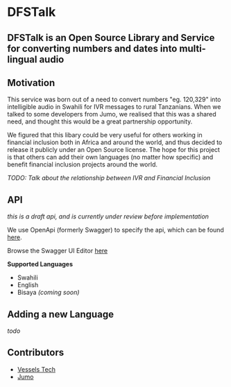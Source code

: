# DFSTalk
## DFSTalk is an Open Source Library and Service for converting numbers and dates into multi-lingual audio


## Motivation

This service was born out of a need to convert numbers "eg. 120,329" into intelligible audio in Swahili for IVR messages to rural Tanzanians. When we talked to some developers from Jumo, we realised that this was a shared need, and thought this would be a great partnership opportunity. 


We figured that this libary could be very useful for others working in financial inclusion both in Africa and around the world, and thus decided to release it publicly under an Open Source license. The hope for this project is that others can add their own languages (no matter how specific) and benefit financial inclusion projects around the world.


_TODO: Talk about the relationship between IVR and Financial Inclusion_

## API

_this is a draft api, and is currently under review before implementation_

We use OpenApi (formerly Swagger) to specify the api, which can be found [here](./swagger.yaml).  

Browse the Swagger UI Editor [here](https://vessels-tech.github.io/dfstalk/docs/index.html)


__Supported Languages__
- Swahili
- English
- Bisaya _(coming soon)_




## Adding a new Language

_todo_

## Contributors

- [Vessels Tech](https://vesselstech.com)
- [Jumo](https://www.jumo.world/)

